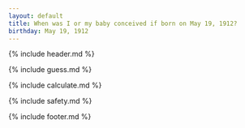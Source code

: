 ```yaml
---
layout: default
title: When was I or my baby conceived if born on May 19, 1912?
birthday: May 19, 1912
---
```


{% include header.md %}

{% include guess.md %}

{% include calculate.md %}

{% include safety.md %}

{% include footer.md %}



